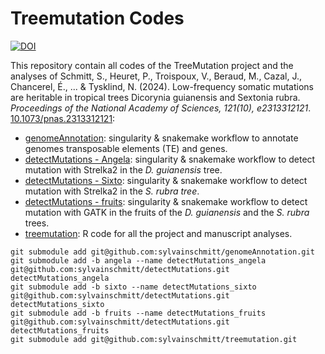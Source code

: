 # Treemutation Codes

[![DOI](https://zenodo.org/badge/715065570.svg)](https://zenodo.org/doi/10.5281/zenodo.10090429)

 This repository contain all codes of the TreeMutation project and the analyses of Schmitt, S., Heuret, P., Troispoux, V., Beraud, M., Cazal, J., Chancerel, É., ... & Tysklind, N. (2024). Low-frequency somatic mutations are heritable in tropical trees Dicorynia guianensis and Sextonia rubra. *Proceedings of the National Academy of Sciences, 121(10), e2313312121*. [10.1073/pnas.2313312121](https://www.pnas.org/doi/10.1073/pnas.2313312121):

* [genomeAnnotation](https://github.com/sylvainschmitt/genomeAnnotation/tree/c0493f536ab7d6915d9eed68a4288dc98a34112d): singularity & snakemake workflow to annotate genomes transposable elements (TE) and genes.
* [detectMutations - Angela](https://github.com/sylvainschmitt/detectMutations/tree/622498154103daccd6795b55362c1d88ca546303): singularity & snakemake workflow to detect mutation with Strelka2 in the *D. guianensis* tree.
* [detectMutations - Sixto](https://github.com/sylvainschmitt/detectMutations/tree/797b07d0757d77347ad9eca11532dab87baa2922): singularity & snakemake workflow to detect mutation with Strelka2 in the *S. rubra tree*.
* [detectMutations - fruits](https://github.com/sylvainschmitt/detectMutations/tree/252323eab5fbf994e09e11579338d462b2b5c707): singularity & snakemake workflow to detect mutation with GATK in the fruits of the *D. guianensis* and the *S. rubra* trees.
* [treemutation](https://github.com/sylvainschmitt/treemutation/tree/fc6a2eeef7b2bb1d178ebfbf3a79652ca13fb9df): R code for all the project and manuscript analyses.

```
git submodule add git@github.com:sylvainschmitt/genomeAnnotation.git
git submodule add -b angela --name detectMutations_angela git@github.com:sylvainschmitt/detectMutations.git detectMutations_angela
git submodule add -b sixto --name detectMutations_sixto git@github.com:sylvainschmitt/detectMutations.git detectMutations_sixto
git submodule add -b fruits --name detectMutations_fruits git@github.com:sylvainschmitt/detectMutations.git detectMutations_fruits
git submodule add git@github.com:sylvainschmitt/treemutation.git
```
